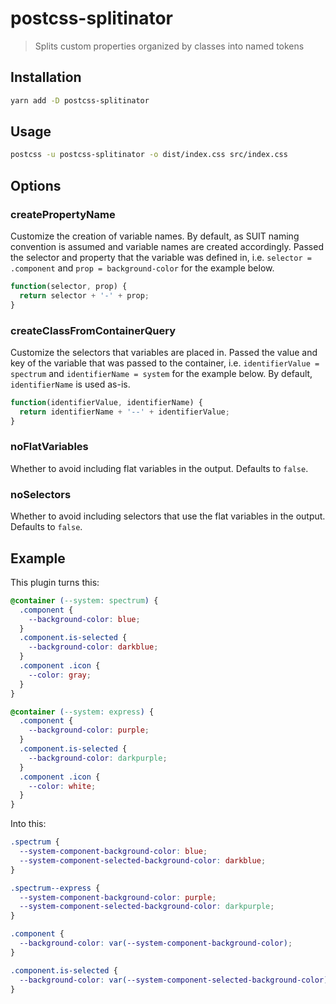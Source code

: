 # postcss-splitinator

> Splits custom properties organized by classes into named tokens

## Installation

```sh
yarn add -D postcss-splitinator
```

## Usage

```sh
postcss -u postcss-splitinator -o dist/index.css src/index.css
```

## Options

### createPropertyName

Customize the creation of variable names. By default, as SUIT naming convention is assumed and variable names are created accordingly. Passed the selector and property that the variable was defined in, i.e. `selector = .component` and `prop = background-color` for the example below.

```js
function(selector, prop) {
  return selector + '-' + prop;
}
```

### createClassFromContainerQuery

Customize the selectors that variables are placed in. Passed the value and key of the variable that was passed to the container, i.e. `identifierValue = spectrum` and `identifierName = system` for the example below. By default, `identifierName` is used as-is.

```js
function(identifierValue, identifierName) {
  return identifierName + '--' + identifierValue;
}
```

### noFlatVariables

Whether to avoid including flat variables in the output. Defaults to `false`.

### noSelectors

Whether to avoid including selectors that use the flat variables in the output. Defaults to `false`.

## Example

This plugin turns this:

```css
@container (--system: spectrum) {
  .component {
    --background-color: blue;
  }
  .component.is-selected {
    --background-color: darkblue;
  }
  .component .icon {
    --color: gray;
  }
}

@container (--system: express) {
  .component {
    --background-color: purple;
  }
  .component.is-selected {
    --background-color: darkpurple;
  }
  .component .icon {
    --color: white;
  }
}
```

Into this:

```css
.spectrum {
  --system-component-background-color: blue;
  --system-component-selected-background-color: darkblue;
}

.spectrum--express {
  --system-component-background-color: purple;
  --system-component-selected-background-color: darkpurple;
}

.component {
  --background-color: var(--system-component-background-color);
}

.component.is-selected {
  --background-color: var(--system-component-selected-background-color);
}
```
